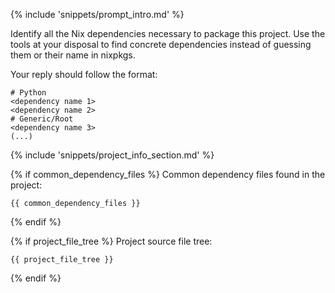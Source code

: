 {% include 'snippets/prompt_intro.md' %}

Identify all the Nix dependencies necessary to package this project.
Use the tools at your disposal to find concrete dependencies instead of guessing them or their name in nixpkgs.

Your reply should follow the format:
```text
# Python
<dependency name 1>
<dependency name 2>
# Generic/Root
<dependency name 3>
(...)
```

{% include 'snippets/project_info_section.md' %}

{% if common_dependency_files %}
Common dependency files found in the project:
```text
{{ common_dependency_files }}
```
{% endif %}

{% if project_file_tree %}
Project source file tree:
```text
{{ project_file_tree }}
```
{% endif %}
